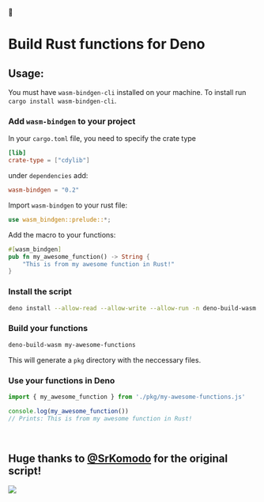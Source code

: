 🦕

# Build Rust functions for Deno

## Usage:

You must have `wasm-bindgen-cli` installed on your machine. To install run `cargo install wasm-bindgen-cli`.

### Add `wasm-bindgen` to your project

In your `cargo.toml` file, you need to specify the crate type

```toml
[lib]
crate-type = ["cdylib"]
```

under `dependencies` add:

```toml
wasm-bindgen = "0.2"
```

Import `wasm-bindgen` to your rust file:

```rust
use wasm_bindgen::prelude::*;
```

Add the macro to your functions:

```rust
#[wasm_bindgen]
pub fn my_awesome_function() -> String {
    "This is from my awesome function in Rust!"
}
```

### Install the script

```sh
deno install --allow-read --allow-write --allow-run -n deno-build-wasm https://deno.land/x/deno_build_wasm/mod.ts
```

### Build your functions

```sh
deno-build-wasm my-awesome-functions
```

This will generate a `pkg` directory with the neccessary files.

### Use your functions in Deno

```ts
import { my_awesome_function } from './pkg/my-awesome-functions.js'

console.log(my_awesome_function())
// Prints: This is from my awesome function in Rust!
```

&nbsp;

## Huge thanks to [@SrKomodo](https://github.com/SrKomodo) for the original script!

![](https://avatars0.githubusercontent.com/u/22225222?s=60&u=4d5a16389ab072b068a912022c74b784ec264f97&v=4)
